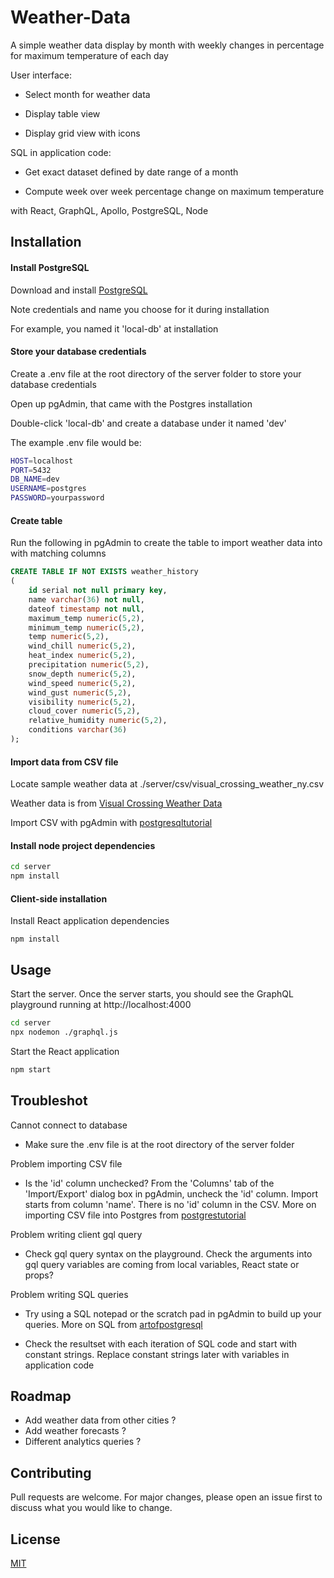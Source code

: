 # Weather-Data

A simple weather data display by month with weekly changes in percentage for maximum temperature of each day

User interface:

- Select month for weather data

- Display table view

- Display grid view with icons

SQL in application code:

- Get exact dataset defined by date range of a month

- Compute week over week percentage change on maximum temperature

with React, GraphQL, Apollo, PostgreSQL, Node

## Installation

#### Install PostgreSQL

Download and install [PostgreSQL](https://www.postgresql.org/download/)

Note credentials and name you choose for it during installation

For example, you named it 'local-db' at installation

#### Store your database credentials

Create a .env file at the root directory of the server folder to store your database credentials

Open up pgAdmin, that came with the Postgres installation

Double-click 'local-db' and create a database under it named 'dev'

The example .env file would be:

```bash
HOST=localhost
PORT=5432
DB_NAME=dev
USERNAME=postgres
PASSWORD=yourpassword
```

#### Create table

Run the following in pgAdmin to create the table to import weather data into with matching columns

```sql
CREATE TABLE IF NOT EXISTS weather_history
(
	id serial not null primary key,
	name varchar(36) not null,
	dateof timestamp not null,
	maximum_temp numeric(5,2),
	minimum_temp numeric(5,2),
	temp numeric(5,2),
	wind_chill numeric(5,2),
	heat_index numeric(5,2),
	precipitation numeric(5,2),
	snow_depth numeric(5,2),
	wind_speed numeric(5,2),
	wind_gust numeric(5,2),
	visibility numeric(5,2),
	cloud_cover numeric(5,2),
	relative_humidity numeric(5,2),
	conditions varchar(36)
);

```

#### Import data from CSV file

Locate sample weather data at
./server/csv/visual_crossing_weather_ny.csv

Weather data is from [Visual Crossing Weather Data](https://www.visualcrossing.com/weather-data)

Import CSV with pgAdmin with [postgresqltutorial](https://www.postgresqltutorial.com/import-csv-file-into-posgresql-table/)

#### Install node project dependencies

```bash
cd server
npm install
```

#### Client-side installation

Install React application dependencies

```
npm install
```

## Usage

Start the server. Once the server starts, you should see the GraphQL playground running at http://localhost:4000

```bash
cd server
npx nodemon ./graphql.js
```

Start the React application

```bash
npm start
```

## Troubleshot

Cannot connect to database

- Make sure the .env file is at the root directory of the server folder

Problem importing CSV file

- Is the 'id' column unchecked? From the 'Columns' tab of the 'Import/Export' dialog box in pgAdmin, uncheck the 'id' column. Import starts from column 'name'. There is no 'id' column in the CSV. More on importing CSV file into Postgres from [postgrestutorial](https://www.postgresqltutorial.com/import-csv-file-into-posgresql-table/)

Problem writing client gql query

- Check gql query syntax on the playground. Check the arguments into gql query variables are coming from local variables, React state or props?

Problem writing SQL queries

- Try using a SQL notepad or the scratch pad in pgAdmin to build up your queries. More on SQL from [artofpostgresql](https://theartofpostgresql.com/)

- Check the resultset with each iteration of SQL code and start with constant strings. Replace constant strings later with variables in application code

## Roadmap

- Add weather data from other cities ?
- Add weather forecasts ?
- Different analytics queries ?

## Contributing

Pull requests are welcome. For major changes, please open an issue first to discuss what you would like to change.

## License

[MIT](https://choosealicense.com/licenses/mit/)

